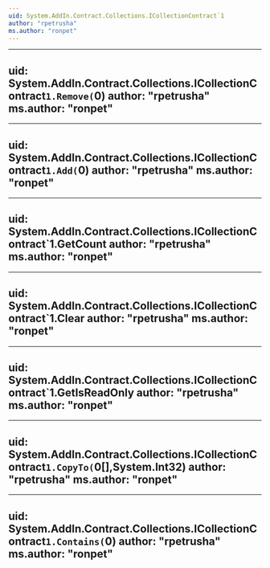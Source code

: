 ```yaml
---
uid: System.AddIn.Contract.Collections.ICollectionContract`1
author: "rpetrusha"
ms.author: "ronpet"
---
```


---
uid: System.AddIn.Contract.Collections.ICollectionContract`1.Remove(`0)
author: "rpetrusha"
ms.author: "ronpet"
---

---
uid: System.AddIn.Contract.Collections.ICollectionContract`1.Add(`0)
author: "rpetrusha"
ms.author: "ronpet"
---

---
uid: System.AddIn.Contract.Collections.ICollectionContract`1.GetCount
author: "rpetrusha"
ms.author: "ronpet"
---

---
uid: System.AddIn.Contract.Collections.ICollectionContract`1.Clear
author: "rpetrusha"
ms.author: "ronpet"
---

---
uid: System.AddIn.Contract.Collections.ICollectionContract`1.GetIsReadOnly
author: "rpetrusha"
ms.author: "ronpet"
---

---
uid: System.AddIn.Contract.Collections.ICollectionContract`1.CopyTo(`0[],System.Int32)
author: "rpetrusha"
ms.author: "ronpet"
---

---
uid: System.AddIn.Contract.Collections.ICollectionContract`1.Contains(`0)
author: "rpetrusha"
ms.author: "ronpet"
---
